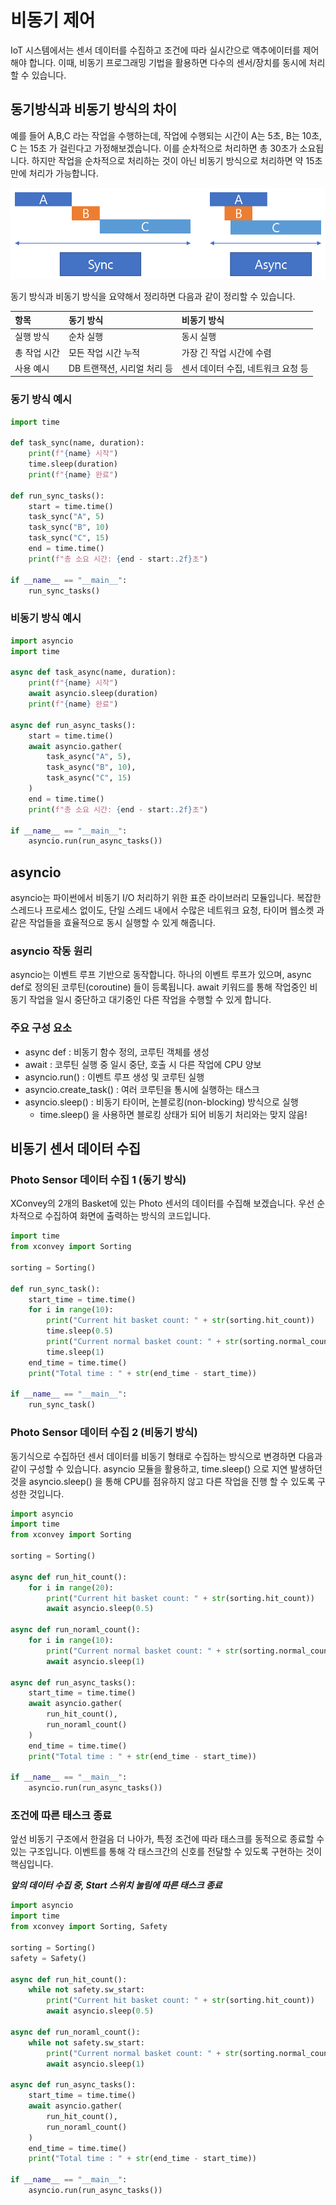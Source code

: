 # 비동기 제어 
IoT 시스템에서는 센서 데이터를 수집하고 조건에 따라 실시간으로 액추에이터를 제어해야 합니다. 이때, 비동기 프로그래밍 기법을 활용하면 다수의 센서/장치를 동시에 처리할 수 있습니다.

## 동기방식과 비동기 방식의 차이 
예를 들어 A,B,C 라는 작업을 수행하는데, 작업에 수행되는 시간이 A는 5초, B는 10초, C 는 15초 가 걸린다고 가정해보겠습니다. 이를 순차적으로 처리하면 총 30초가 소요됩니다. 하지만 작업을 순차적으로 처리하는 것이 아닌 비동기 방식으로 처리하면 약 15초 만에 처리가 가능합니다. 

![sync & async](res/sync&async.png)

동기 방식과 비동기 방식을 요약해서 정리하면 다음과 같이 정리할 수 있습니다. 

| 항목 | 동기 방식 | 비동기 방식 |
|:-------|:------|:------|
| 실행 방식 | 순차 실행 | 동시 실행 | 
| 총 작업 시간 | 모든 작업 시간 누적 | 가장 긴 작업 시간에 수렴 | 
| 사용 예시 | DB 트랜잭션, 시리얼 처리 등 | 센서 데이터 수집, 네트워크 요청 등 | 

### 동기 방식 예시 
```python
import time

def task_sync(name, duration):
    print(f"{name} 시작")
    time.sleep(duration)
    print(f"{name} 완료")

def run_sync_tasks():
    start = time.time()
    task_sync("A", 5)
    task_sync("B", 10)
    task_sync("C", 15)
    end = time.time()
    print(f"총 소요 시간: {end - start:.2f}초")

if __name__ == "__main__":
    run_sync_tasks()
```

### 비동기 방식 예시 
```python
import asyncio
import time

async def task_async(name, duration):
    print(f"{name} 시작")
    await asyncio.sleep(duration)
    print(f"{name} 완료")

async def run_async_tasks():
    start = time.time()
    await asyncio.gather(
        task_async("A", 5),
        task_async("B", 10),
        task_async("C", 15)
    )
    end = time.time()
    print(f"총 소요 시간: {end - start:.2f}초")

if __name__ == "__main__":
    asyncio.run(run_async_tasks())
```

## asyncio 
asyncio는 파이썬에서 비동기 I/O 처리하기 위한 표준 라이브러리 모듈입니다. 복잡한 스레드나 프로세스 없이도, 단일 스레드 내에서 수많은 네트워크 요청, 타이머 웹소켓 과 같은 작업들을 효율적으로 동시 실행할 수 있게 해줍니다. 

### asyncio 작동 원리 
asyncio는 이벤트 루프 기반으로 동작합니다. 하나의 이벤트 루프가 있으며, async def로 정의된 코루틴(coroutine) 들이 등록됩니다. await 키워드를 통해 작업중인 비동기 작업을 일시 중단하고 대기중인 다른 작업을 수행할 수 있게 합니다. 

### 주요 구성 요소 

- async def : 비동기 함수 정의, 코루틴 객체를 생성 
- await : 코루틴 실행 중 일시 중단, 호출 시 다른 작업에 CPU 양보 
- asyncio.run() : 이벤트 루프 생성 및 코루틴 실행 
- asyncio.create_task() : 여러 코루틴을 통시에 실행하는 태스크 
- asyncio.sleep() : 비동기 타이머, 논블로킹(non-blocking) 방식으로 실행
    - time.sleep() 을 사용하면 블로킹 상태가 되어 비동기 처리와는 맞지 않음! 

## 비동기 센서 데이터 수집 
### Photo Sensor 데이터 수집 1 (동기 방식)
XConvey의 2개의 Basket에 있는 Photo 센서의 데이터를 수집해 보겠습니다. 우선 순차적으로 수집하여 화면에 출력하는 방식의 코드입니다. 

```python
import time
from xconvey import Sorting

sorting = Sorting()

def run_sync_task():
    start_time = time.time()
    for i in range(10):
        print("Current hit basket count: " + str(sorting.hit_count))
        time.sleep(0.5)
        print("Current normal basket count: " + str(sorting.normal_count))
        time.sleep(1)
    end_time = time.time()
    print("Total time : " + str(end_time - start_time))

if __name__ == "__main__":
    run_sync_task()
```

### Photo Sensor 데이터 수집 2 (비동기 방식)
동기식으로 수집하던 센서 데이터를 비동기 형태로 수집하는 방식으로 변경하면 다음과 같이 구성할 수 있습니다. asyncio 모듈을 활용하고, time.sleep() 으로 지연 발생하던것을 asyncio.sleep() 을 통해 CPU를 점유하지 않고 다른 작업을 진행 할 수 있도록 구성한 것입니다. 

```python
import asyncio
import time
from xconvey import Sorting

sorting = Sorting()

async def run_hit_count():
    for i in range(20):
        print("Current hit basket count: " + str(sorting.hit_count))
        await asyncio.sleep(0.5)
    
async def run_noraml_count():
    for i in range(10):
        print("Current normal basket count: " + str(sorting.normal_count))
        await asyncio.sleep(1)
    
async def run_async_tasks():
    start_time = time.time()
    await asyncio.gather(
        run_hit_count(),
        run_noraml_count()
    )
    end_time = time.time()
    print("Total time : " + str(end_time - start_time))

if __name__ == "__main__":
    asyncio.run(run_async_tasks())
```

### 조건에 따른 태스크 종료 
앞선 비동기 구조에서 한걸음 더 나아가, 특정 조건에 따라 태스크를 동적으로 종료할 수 있는 구조입니다. 이벤트를 통해 각 태스크간의 신호를 전달할 수 있도록 구현하는 것이 핵심입니다. 


*****앞의 데이터 수집 중, Start 스위치 눌림에 따른 태스크 종료*****
```python
import asyncio
import time
from xconvey import Sorting, Safety

sorting = Sorting()
safety = Safety()

async def run_hit_count():
    while not safety.sw_start:
        print("Current hit basket count: " + str(sorting.hit_count))
        await asyncio.sleep(0.5)
    
async def run_noraml_count():
    while not safety.sw_start:
        print("Current normal basket count: " + str(sorting.normal_count))
        await asyncio.sleep(1)
    
async def run_async_tasks():
    start_time = time.time()
    await asyncio.gather(
        run_hit_count(),
        run_noraml_count()
    )
    end_time = time.time()
    print("Total time : " + str(end_time - start_time))

if __name__ == "__main__":
    asyncio.run(run_async_tasks())
```

